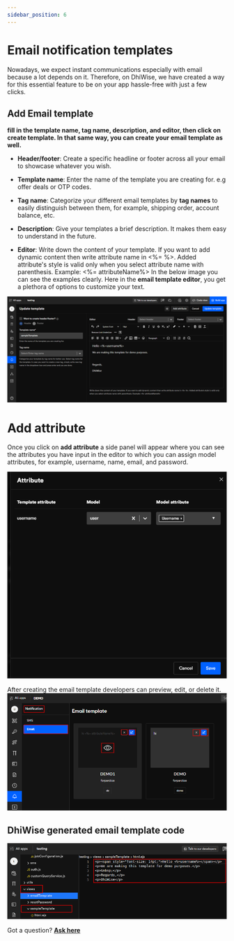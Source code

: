 ```yaml
---
sidebar_position: 6
---
```

# Email notification templates
Nowadays, we expect instant communications especially with email because a lot depends on it. Therefore, on DhiWise, we have created a way for this essential feature to be on your app hassle-free with just a few clicks.  

## Add Email template

**fill in the template name, tag name, description, and editor, then click on create template. In that same way, you can create your email template as well.**  

- **Header/footer**: Create a specific headline or footer across all your email to showcase whatever you wish.  

- **Template name**: Enter the name of the template you are creating for. e.g offer deals or OTP codes. 

- **Tag name**: Categorize your different email templates by **tag names** to easily distinguish between them, for example, shipping order, account balance, etc.

- **Description**: Give your templates a brief description. It makes them easy to understand in the future. 

- **Editor**: Write down the content of your template. If you want to add dynamic content then write attribute name in <%= %>. Added attribute's style is valid only when you select attribute name with parenthesis. Example: <%= attributeName%> In the below image you can see the examples clearly. Here in the **email template editor**, you get a plethora of options to customize your text.

![Example banner](../img/emailjs.png)
 
# Add attribute
Once you click on **add attribute** a side panel will appear where you can see the attributes you have input in the editor to which you can assign model attributes, for example, username, name, email, and password.

![Example banner](../img/emailattributers.png)

After creating the email template developers can preview, edit, or delete it. 
![Example banner](../img/emailtemlatewithreview.png)

## DhiWise generated email template code

![Example banner](../img/3_NotificationTemplateOutput.png)

Got a question? [**Ask here**](https://discord.com/invite/rFMnCG5MZ7)


